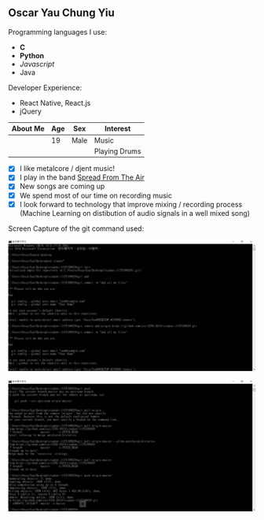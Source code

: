 Oscar Yau Chung Yiu
-----------
Programming languages I use:
- **C**
- **Python**
- *Javascript*
- Java

Developer Experience:
- React Native, React.js
- jQuery

| About Me | Age | Sex  | Interest      |
|----------|-----|------|---------------|
|          | 19  | Male | Music         |
|          |     |      | Playing Drums |


- [x] I like metalcore / djent music!
- [x] I play in the band [Spread From The Air](https://www.youtube.com/channel/UCOBKVXkJkPtjPFAHCN3wCng)
- [x] New songs are coming up
- [x] We spend most of our time on recording music
- [x] I look forward to technology that improve mixing / recording process (Machine Learning on distibution of audio signals in a well mixed song)

Screen Capture of the git command used:

![capture1](./screen_cap1.png)

![capture2](./screen_cap2.png)

